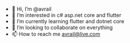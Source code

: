 - 👋 Hi, I’m @avrail
- 👀 I’m interested in c# asp.net core and flutter 
- 🌱 I’m currently learning flutter and dotnet core
- 💞️ I’m looking to collaborate on everything
- 📫 How to reach me avrail@live.com

<!---
avrail/avrail is a ✨ special ✨ repository because its `README.md` (this file) appears on your GitHub profile.
You can click the Preview link to take a look at your changes.
--->
